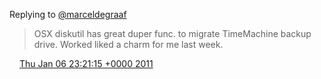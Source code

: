Replying to [@marceldegraaf](https://twitter.com/marceldegraaf/status/23155272008597504)

> OSX diskutil has great duper func\. to migrate TimeMachine backup drive\. Worked liked a charm for me last week\.

<img src="../../media/tweet.ico" width="12" /> [Thu Jan 06 23:21:15 +0000 2011](https://twitter.com/DromerDenker/status/23157176918876160)